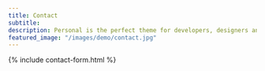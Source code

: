 ```yaml
---
title: Contact
subtitle:
description: Personal is the perfect theme for developers, designers and other creatives.
featured_image: "/images/demo/contact.jpg"
---
```


{% include contact-form.html %}
